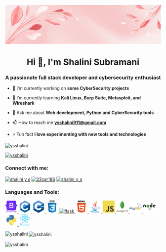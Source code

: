 ![Your GIF](https://github.com/YSShalini/BannerImage/blob/main/Pastel%20Watercolor%20Floral%20Personal%20LinkedIn%20Banner%20(1).gif)
<h1 align="center">Hi 👋, I'm Shalini Subramani</h1>
<h3 align="center">A passionate full stack developer and cybersecurity enthusiast</h3>

- 🔭 I’m currently working on **some CyberSecurity projects**

- 🌱 I’m currently learning **Kali Linux, Burp Suite, Metasploit, and Wireshark**

- 💬 Ask me about **Web development, Python and CyberSecurity tools**

- 📫 How to reach me **ysshalini911@gmail.com**

- ⚡ Fun fact **I love experimenting with new tools and technologies**

<p align="left"> <img src="https://komarev.com/ghpvc/?username=ysshalini&label=Profile%20views&color=0e75b6&style=flat" alt="ysshalini" /> </p>

<p align="left"> <a href="https://github.com/ryo-ma/github-profile-trophy"><img src="https://github-profile-trophy.vercel.app/?username=ysshalini" alt="ysshalini" /></a> </p>

<h3 align="left">Connect with me:</h3>
<p align="left">
<a href="https://www.linkedin.com/in/shalini-y-s-bb269b23b" target="blank"><img align="center" src="https://raw.githubusercontent.com/rahuldkjain/github-profile-readme-generator/master/src/images/icons/Social/linked-in-alt.svg" alt="shalini y s" height="30" width="40" /></a>
<a href="https://www.hackerrank.com/22csr186" target="blank"><img align="center" src="https://raw.githubusercontent.com/rahuldkjain/github-profile-readme-generator/master/src/images/icons/Social/hackerrank.svg" alt="22csr186" height="30" width="40" /></a>
<a href="https://www.leetcode.com/Shalini_YS" target="blank"><img align="center" src="https://raw.githubusercontent.com/rahuldkjain/github-profile-readme-generator/master/src/images/icons/Social/leet-code.svg" alt="shalini_y_s" height="30" width="40" /></a>
</p>

<h3 align="left">Languages and Tools:</h3>
<p align="left"> <a href="https://getbootstrap.com" target="_blank" rel="noreferrer"> <img src="https://raw.githubusercontent.com/devicons/devicon/master/icons/bootstrap/bootstrap-plain-wordmark.svg" alt="bootstrap" width="40" height="40"/> </a> <a href="https://www.cprogramming.com/" target="_blank" rel="noreferrer"> <img src="https://raw.githubusercontent.com/devicons/devicon/master/icons/c/c-original.svg" alt="c" width="40" height="40"/> </a> <a href="https://www.w3schools.com/cpp/" target="_blank" rel="noreferrer"> <img src="https://raw.githubusercontent.com/devicons/devicon/master/icons/cplusplus/cplusplus-original.svg" alt="cplusplus" width="40" height="40"/> </a> <a href="https://www.w3schools.com/css/" target="_blank" rel="noreferrer"> <img src="https://raw.githubusercontent.com/devicons/devicon/master/icons/css3/css3-original-wordmark.svg" alt="css3" width="40" height="40"/> </a> <a href="https://flask.palletsprojects.com/" target="_blank" rel="noreferrer"> <img src="https://www.vectorlogo.zone/logos/pocoo_flask/pocoo_flask-icon.svg" alt="flask" width="40" height="40"/> </a> <a href="https://www.w3.org/html/" target="_blank" rel="noreferrer"> <img src="https://raw.githubusercontent.com/devicons/devicon/master/icons/html5/html5-original-wordmark.svg" alt="html5" width="40" height="40"/> </a> <a href="https://www.java.com" target="_blank" rel="noreferrer"> <img src="https://raw.githubusercontent.com/devicons/devicon/master/icons/java/java-original.svg" alt="java" width="40" height="40"/> </a> <a href="https://developer.mozilla.org/en-US/docs/Web/JavaScript" target="_blank" rel="noreferrer"> <img src="https://raw.githubusercontent.com/devicons/devicon/master/icons/javascript/javascript-original.svg" alt="javascript" width="40" height="40"/> </a> <a href="https://www.mongodb.com/" target="_blank" rel="noreferrer"> <img src="https://raw.githubusercontent.com/devicons/devicon/master/icons/mongodb/mongodb-original-wordmark.svg" alt="mongodb" width="40" height="40"/> </a> <a href="https://www.mysql.com/" target="_blank" rel="noreferrer"> <img src="https://raw.githubusercontent.com/devicons/devicon/master/icons/mysql/mysql-original-wordmark.svg" alt="mysql" width="40" height="40"/> </a> <a href="https://nodejs.org" target="_blank" rel="noreferrer"> <img src="https://raw.githubusercontent.com/devicons/devicon/master/icons/nodejs/nodejs-original-wordmark.svg" alt="nodejs" width="40" height="40"/> </a> <a href="https://www.python.org" target="_blank" rel="noreferrer"> <img src="https://raw.githubusercontent.com/devicons/devicon/master/icons/python/python-original.svg" alt="python" width="40" height="40"/> </a> <a href="https://reactjs.org/" target="_blank" rel="noreferrer"> <img src="https://raw.githubusercontent.com/devicons/devicon/master/icons/react/react-original-wordmark.svg" alt="react" width="40" height="40"/> </a> </p>

<p><img align="left" src="https://github-readme-stats.vercel.app/api/top-langs?username=ysshalini&show_icons=true&locale=en&layout=compact" alt="ysshalini" /></p>

<p>&nbsp;<img align="center" src="https://github-readme-stats.vercel.app/api?username=ysshalini&show_icons=true&locale=en" alt="ysshalini" /></p>

<p><img align="center" src="https://github-readme-streak-stats.herokuapp.com/?user=ysshalini&" alt="ysshalini" /></p>
